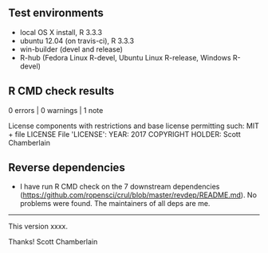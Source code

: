 ## Test environments

* local OS X install, R 3.3.3
* ubuntu 12.04 (on travis-ci), R 3.3.3
* win-builder (devel and release)
* R-hub (Fedora Linux R-devel, Ubuntu Linux R-release,
Windows R-devel)

## R CMD check results

0 errors | 0 warnings | 1 note

  License components with restrictions and base license permitting such:
    MIT + file LICENSE
  File 'LICENSE':
    YEAR: 2017
    COPYRIGHT HOLDER: Scott Chamberlain

## Reverse dependencies

* I have run R CMD check on the 7 downstream dependencies
(<https://github.com/ropensci/crul/blob/master/revdep/README.md>).
No problems were found. The maintainers of all deps are me.

---

This version xxxx.

Thanks!
Scott Chamberlain
